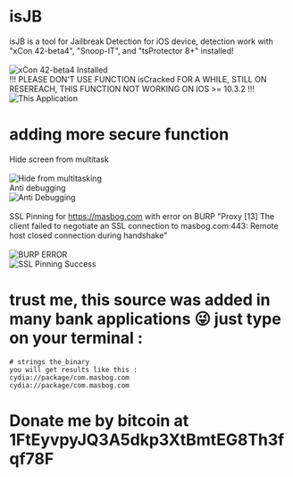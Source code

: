 # isJB
  isJB is a tool for Jailbreak Detection for iOS device, detection work with "xCon 42-beta4", "Snoop-IT", and "tsProtector 8+" installed!<br /><br />
  ![xCon 42-beta4 Installed](f.png?raw=true "xCon 42-beta4 Installed")<br />
  !!! PLEASE DON'T USE FUNCTION isCracked FOR A WHILE, STILL ON RESEREACH, THIS FUNCTION NOT WORKING ON IOS >= 10.3.2 !!!
  ![This Application](b.png?raw=true "This Application")<br />

# adding more secure function
  Hide screen from multitask <br /><br />
  ![Hide from multitasking](e.png?raw=true "Hide from multitasking")<br />
  Anti debugging <br />
  ![Anti Debugging](a.png?raw=true "Anti Debugging")<br /><br />
  SSL Pinning for https://masbog.com with error on BURP "Proxy	[13]  The client failed to negotiate an SSL connection to masbog.com:443: Remote host closed connection during handshake"<br /><br />
  ![BURP ERROR](d.png?raw=true "BURP ERROR")<br />
  ![SSL Pinning Success](c.png?raw=true "SSL Pinning Success")


# trust me, this source was added in many bank applications 😜 just type on your terminal : <br />
```{r, engine='bash', count_lines}
# strings the_binary
you will get results like this :
cydia://package/com.masbog.com
cydia://package/com.masbog.com
```

# Donate me by bitcoin at 1FtEyvpyJQ3A5dkp3XtBmtEG8Th3fqf78F
